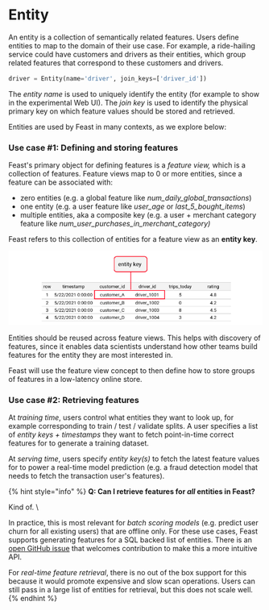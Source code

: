 # Entity

An entity is a collection of semantically related features. Users define entities to map to the domain of their use case. For example, a ride-hailing service could have customers and drivers as their entities, which group related features that correspond to these customers and drivers.

```python
driver = Entity(name='driver', join_keys=['driver_id'])
```

The _entity name_ is used to uniquely identify the entity (for example to show in the experimental Web UI). The _join key_ is used to identify the physical primary key on which feature values should be stored and retrieved.

Entities are used by Feast in many contexts, as we explore below:

### Use case #1: Defining and storing features

Feast's primary object for defining features is a _feature view,_ which is a collection of features. Feature views map to 0 or more entities, since a feature can be associated with:

* zero entities (e.g. a global feature like _num\_daily\_global\_transactions_)
* one entity (e.g. a user feature like _user\_age_ or _last\_5\_bought\_items_)
* multiple entities, aka a composite key (e.g. a user + merchant category feature like _num\_user\_purchases\_in\_merchant\_category)_

Feast refers to this collection of entities for a feature view as an **entity key**.

![](<../../.gitbook/assets/image (15).png>)

Entities should be reused across feature views. This helps with discovery of features, since it enables data scientists understand how other teams build features for the entity they are most interested in.

Feast will use the feature view concept to then define how to store groups of features in a low-latency online store.

### Use case #2: Retrieving features

At _training time_, users control what entities they want to look up, for example corresponding to train / test / validate splits. A user specifies a list of _entity keys + timestamps_ they want to fetch point-in-time correct features for to generate a training dataset.

At _serving time_, users specify _entity key(s)_ to fetch the latest feature values for to power a real-time model prediction (e.g. a fraud detection model that needs to fetch the transaction user's features).

{% hint style="info" %}
**Q: Can I retrieve features for **_**all**_** entities in Feast?**

Kind of. \


In practice, this is most relevant for _batch scoring models_ (e.g. predict user churn for all existing users) that are offline only. For these use cases, Feast supports generating features for a SQL backed list of entities. There is an [open GitHub issue](https://github.com/feast-dev/feast/issues/1611) that welcomes contribution to make this a more intuitive API.&#x20;



For _real-time feature retrieval_, there is no out of the box support for this because it would promote expensive and slow scan operations. Users can still pass in a large list of entities for retrieval, but this does not scale well.
{% endhint %}
